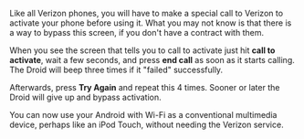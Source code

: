 Like all Verizon phones, you will have to make a special call to Verizon to activate your phone before using it. What you may not know is that there is a way to bypass this screen, if you don't have a contract with them.

When you see the screen that tells you to call to activate just hit **call to activate**, wait a few seconds, and press **end call** as soon as it starts calling. The Droid will beep three times if it "failed" successfully. 

Afterwards, press **Try Again** and repeat this 4 times. Sooner or later the Droid will give up and bypass activation. 

You can now use your Android with Wi-Fi as a conventional multimedia device, perhaps like an iPod Touch, without needing the Verizon service.
